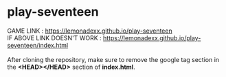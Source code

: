 # play-seventeen  

GAME LINK : https://lemonadexx.github.io/play-seventeen <br/>
IF ABOVE LINK DOESN'T WORK : https://lemonadexx.github.io/play-seventeen/index.html
<br/>
<br/>
After cloning the repository, make sure to remove the google tag section in the **\<HEAD>\</HEAD>** section of __index.html__.
